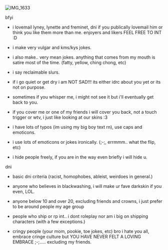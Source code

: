 ![IMG_1633](https://github.com/toxururira/toxururira/assets/143314991/5ea15472-9f9d-45d0-95ae-acfa1fac239c)

bfyi

- i lovemail lyney, lynette and freminet, dni if you publically lovemail him or think you like them more than me. enjoyers and likers FEEL FREE TO INT :D

- i make very vulgar and kms/kys jokes.

- i also make.. very mean jokes. anything that comes from my mouth is satire most of the time. (fatty, yellow, ching chong, etc)

- i say reclaimable slurs.

- if i go quiet or get dry i am NOT SAD!!! its either idrc about you yet or its not on purpose.

- sometimes if you whisper me, i might not see it but i'll eventually get back to you.

- if you cover me or one of my friends i will cover you back, not a touch trigger or wtv, i just like looking at our skins :3

- i have lots of typos (im using my big boy text rn), use caps and emoticons.

- i use lots of emoticons or jokes ironically. (;-;, errmmm.. what the flip, etc)

- i hide people freely, if you are in the way even briefly i will hide u.


dni

- basic dni criteria (racist, homophobes, ableist, weirdoes in general.)

- anyone who believes in blackwashing, i will make ur fave darkskin if you even, LOL.

- anyone below 10 and over 20, excluding friends and crowns, i just prefer to be around people my age group

- people who ship or rp int.. i dont roleplay nor am i big on shipping characters (with a few exceptions.) 

- cringy people (your mom, pookie, toe jokes, etc) bro i hate you all, embrace cringe culture but YOU HAVE NEVER FELT A LOVING EMBRACE ;-;..... excluding my friends. 
